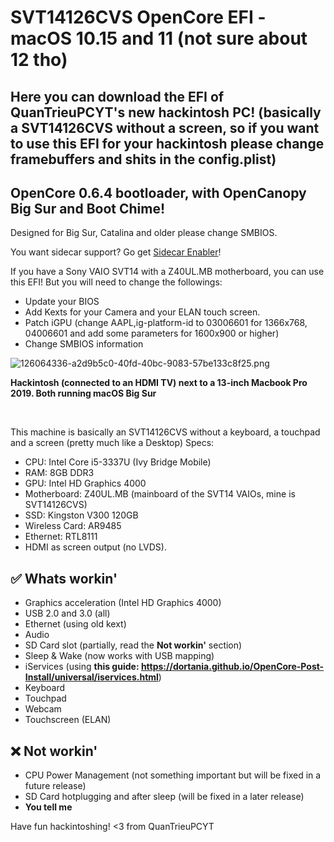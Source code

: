<h1>SVT14126CVS OpenCore EFI - macOS 10.15 and 11 (not sure about 12 tho)</h1>
<h2>Here you can download the EFI of QuanTrieuPCYT's new hackintosh PC! (basically a SVT14126CVS without a screen, so if you want to use this EFI for your hackintosh please change framebuffers and shits in the config.plist)</h2>
<h2>OpenCore 0.6.4 bootloader, with OpenCanopy Big Sur and Boot Chime!</h2>
<p>Designed for Big Sur, Catalina and older please change SMBIOS.</p>

You want sidecar support? Go get <a href="https://github.com/hieplpvip/SidecarEnabler">Sidecar Enabler</a>!

If you have a Sony VAIO SVT14 with a Z40UL.MB motherboard, you can use this EFI! But you will need to change the followings:
* Update your BIOS
* Add Kexts for your Camera and your ELAN touch screen.
* Patch iGPU (change AAPL,ig-platform-id to 03006601 for 1366x768, 04006601 and add some parameters for 1600x900 or higher)
* Change SMBIOS information

![126064336-a2d9b5c0-40fd-40bc-9083-57be133c8f25.png](https://user-images.githubusercontent.com/73286927/126064336-a2d9b5c0-40fd-40bc-9083-57be133c8f25.png)

**Hackintosh (connected to an HDMI TV) next to a 13-inch Macbook Pro 2019. Both running macOS Big Sur**

<br>

This machine is basically an SVT14126CVS without a keyboard, a touchpad and a screen (pretty much like a Desktop)
Specs:
* CPU: Intel Core i5-3337U (Ivy Bridge Mobile)
* RAM: 8GB DDR3
* GPU: Intel HD Graphics 4000
* Motherboard: Z40UL.MB (mainboard of the SVT14 VAIOs, mine is SVT14126CVS)
* SSD: Kingston V300 120GB
* Wireless Card: AR9485
* Ethernet: RTL8111
* HDMI as screen output (no LVDS).

## ✅ Whats workin'
* Graphics acceleration (Intel HD Graphics 4000)
* USB 2.0 and 3.0 (all)
* Ethernet (using old kext)
* Audio
* SD Card slot (partially, read the **Not workin'** section)
* Sleep & Wake (now works with USB mapping)
* iServices (using **this guide: https://dortania.github.io/OpenCore-Post-Install/universal/iservices.html**)
* Keyboard
* Touchpad
* Webcam
* Touchscreen (ELAN)
## ❌ Not workin'
* CPU Power Management (not something important but will be fixed in a future release)
* SD Card hotplugging and after sleep (will be fixed in a later release)
* **You tell me**

Have fun hackintoshing!
<3 from QuanTrieuPCYT
